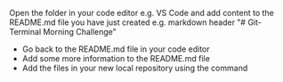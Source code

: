  Open the folder in your code editor e.g. VS Code and add content to the README.md file you have just created e.g. markdown header "# Git-Terminal Morning Challenge"


 
- Go back to the README.md file in your code editor
- Add some more information to the README.md file
- Add the files in your new local repository using the command